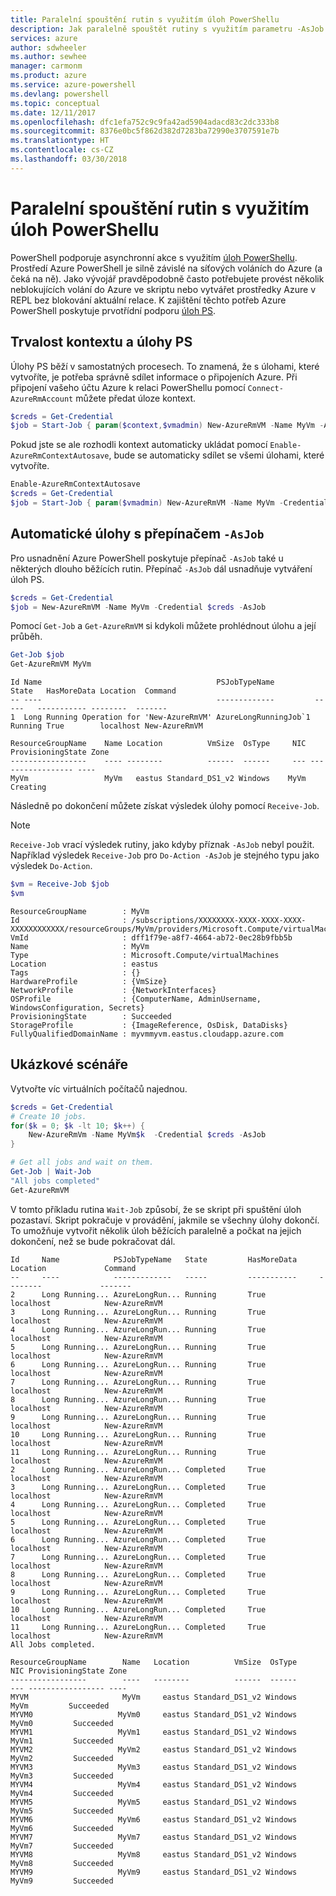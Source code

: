```yaml
---
title: Paralelní spouštění rutin s využitím úloh PowerShellu
description: Jak paralelně spouštět rutiny s využitím parametru -AsJob
services: azure
author: sdwheeler
ms.author: sewhee
manager: carmonm
ms.product: azure
ms.service: azure-powershell
ms.devlang: powershell
ms.topic: conceptual
ms.date: 12/11/2017
ms.openlocfilehash: dfc1efa752c9c9fa42ad5904adacd83c2dc333b8
ms.sourcegitcommit: 8376e0bc5f862d382d7283ba72990e3707591e7b
ms.translationtype: HT
ms.contentlocale: cs-CZ
ms.lasthandoff: 03/30/2018
---
```

# <a name="running-cmdlets-in-parallel-using-powershell-jobs"></a>Paralelní spouštění rutin s využitím úloh PowerShellu

PowerShell podporuje asynchronní akce s využitím [úloh PowerShellu](/powershell/module/microsoft.powershell.core/about/about_jobs).
Prostředí Azure PowerShell je silně závislé na síťových voláních do Azure (a čeká na ně). Jako vývojář pravděpodobně často potřebujete provést několik neblokujících volání do Azure ve skriptu nebo vytvářet prostředky Azure v REPL bez blokování aktuální relace. K zajištění těchto potřeb Azure PowerShell poskytuje prvotřídní podporu [úloh PS](/powershell/module/microsoft.powershell.core/about/about_jobs).

## <a name="context-persistence-and-psjobs"></a>Trvalost kontextu a úlohy PS

Úlohy PS běží v samostatných procesech. To znamená, že s úlohami, které vytvoříte, je potřeba správně sdílet informace o připojeních Azure. Při připojení vašeho účtu Azure k relaci PowerShellu pomocí `Connect-AzureRmAccount` můžete předat úloze kontext.

```powershell
$creds = Get-Credential
$job = Start-Job { param($context,$vmadmin) New-AzureRmVM -Name MyVm -AzureRmContext $context -Credential $vmadmin} -Arguments (Get-AzureRmContext),$creds
```

Pokud jste se ale rozhodli kontext automaticky ukládat pomocí `Enable-AzureRmContextAutosave`, bude se automaticky sdílet se všemi úlohami, které vytvoříte.

```powershell
Enable-AzureRmContextAutosave
$creds = Get-Credential
$job = Start-Job { param($vmadmin) New-AzureRmVM -Name MyVm -Credential $vmadmin} -Arguments $creds
```

## <a name="automatic-jobs-with--asjob"></a>Automatické úlohy s přepínačem `-AsJob`

Pro usnadnění Azure PowerShell poskytuje přepínač `-AsJob` také u některých dlouho běžících rutin.
Přepínač `-AsJob` dál usnadňuje vytváření úloh PS.

```powershell
$creds = Get-Credential
$job = New-AzureRmVM -Name MyVm -Credential $creds -AsJob
```

Pomocí `Get-Job` a `Get-AzureRmVM` si kdykoli můžete prohlédnout úlohu a její průběh.

```powershell
Get-Job $job
Get-AzureRmVM MyVm
```

```Output
Id Name                                       PSJobTypeName         State   HasMoreData Location  Command
-- ----                                       -------------         -----   ----------- --------  -------
1  Long Running Operation for 'New-AzureRmVM' AzureLongRunningJob`1 Running True        localhost New-AzureRmVM

ResourceGroupName    Name Location          VmSize  OsType     NIC ProvisioningState Zone
-----------------    ---- --------          ------  ------     --- ----------------- ----
MyVm                 MyVm   eastus Standard_DS1_v2 Windows    MyVm          Creating
```

Následně po dokončení můžete získat výsledek úlohy pomocí `Receive-Job`.

> [!NOTE]
> `Receive-Job` vrací výsledek rutiny, jako kdyby příznak `-AsJob` nebyl použit.
> Například výsledek `Receive-Job` pro `Do-Action -AsJob` je stejného typu jako výsledek `Do-Action`.

```powershell
$vm = Receive-Job $job
$vm
```

```Output
ResourceGroupName        : MyVm
Id                       : /subscriptions/XXXXXXXX-XXXX-XXXX-XXXX-XXXXXXXXXXXX/resourceGroups/MyVm/providers/Microsoft.Compute/virtualMachines/MyVm
VmId                     : dff1f79e-a8f7-4664-ab72-0ec28b9fbb5b
Name                     : MyVm
Type                     : Microsoft.Compute/virtualMachines
Location                 : eastus
Tags                     : {}
HardwareProfile          : {VmSize}
NetworkProfile           : {NetworkInterfaces}
OSProfile                : {ComputerName, AdminUsername, WindowsConfiguration, Secrets}
ProvisioningState        : Succeeded
StorageProfile           : {ImageReference, OsDisk, DataDisks}
FullyQualifiedDomainName : myvmmyvm.eastus.cloudapp.azure.com
```

## <a name="example-scenarios"></a>Ukázkové scénáře

Vytvořte víc virtuálních počítačů najednou.

```powershell
$creds = Get-Credential
# Create 10 jobs.
for($k = 0; $k -lt 10; $k++) {
    New-AzureRmVm -Name MyVm$k  -Credential $creds -AsJob
}

# Get all jobs and wait on them.
Get-Job | Wait-Job
"All jobs completed"
Get-AzureRmVM
```

V tomto příkladu rutina `Wait-Job` způsobí, že se skript při spuštění úloh pozastaví. Skript pokračuje v provádění, jakmile se všechny úlohy dokončí. To umožňuje vytvořit několik úloh běžících paralelně a počkat na jejich dokončení, než se bude pokračovat dál.

```Output
Id     Name            PSJobTypeName   State         HasMoreData     Location             Command
--     ----            -------------   -----         -----------     --------             -------
2      Long Running... AzureLongRun... Running       True            localhost            New-AzureRmVM
3      Long Running... AzureLongRun... Running       True            localhost            New-AzureRmVM
4      Long Running... AzureLongRun... Running       True            localhost            New-AzureRmVM
5      Long Running... AzureLongRun... Running       True            localhost            New-AzureRmVM
6      Long Running... AzureLongRun... Running       True            localhost            New-AzureRmVM
7      Long Running... AzureLongRun... Running       True            localhost            New-AzureRmVM
8      Long Running... AzureLongRun... Running       True            localhost            New-AzureRmVM
9      Long Running... AzureLongRun... Running       True            localhost            New-AzureRmVM
10     Long Running... AzureLongRun... Running       True            localhost            New-AzureRmVM
11     Long Running... AzureLongRun... Running       True            localhost            New-AzureRmVM
2      Long Running... AzureLongRun... Completed     True            localhost            New-AzureRmVM
3      Long Running... AzureLongRun... Completed     True            localhost            New-AzureRmVM
4      Long Running... AzureLongRun... Completed     True            localhost            New-AzureRmVM
5      Long Running... AzureLongRun... Completed     True            localhost            New-AzureRmVM
6      Long Running... AzureLongRun... Completed     True            localhost            New-AzureRmVM
7      Long Running... AzureLongRun... Completed     True            localhost            New-AzureRmVM
8      Long Running... AzureLongRun... Completed     True            localhost            New-AzureRmVM
9      Long Running... AzureLongRun... Completed     True            localhost            New-AzureRmVM
10     Long Running... AzureLongRun... Completed     True            localhost            New-AzureRmVM
11     Long Running... AzureLongRun... Completed     True            localhost            New-AzureRmVM
All Jobs completed.

ResourceGroupName        Name   Location          VmSize  OsType           NIC ProvisioningState Zone
-----------------        ----   --------          ------  ------           --- ----------------- ----
MYVM                     MyVm     eastus Standard_DS1_v2 Windows          MyVm         Succeeded
MYVM0                   MyVm0     eastus Standard_DS1_v2 Windows         MyVm0         Succeeded
MYVM1                   MyVm1     eastus Standard_DS1_v2 Windows         MyVm1         Succeeded
MYVM2                   MyVm2     eastus Standard_DS1_v2 Windows         MyVm2         Succeeded
MYVM3                   MyVm3     eastus Standard_DS1_v2 Windows         MyVm3         Succeeded
MYVM4                   MyVm4     eastus Standard_DS1_v2 Windows         MyVm4         Succeeded
MYVM5                   MyVm5     eastus Standard_DS1_v2 Windows         MyVm5         Succeeded
MYVM6                   MyVm6     eastus Standard_DS1_v2 Windows         MyVm6         Succeeded
MYVM7                   MyVm7     eastus Standard_DS1_v2 Windows         MyVm7         Succeeded
MYVM8                   MyVm8     eastus Standard_DS1_v2 Windows         MyVm8         Succeeded
MYVM9                   MyVm9     eastus Standard_DS1_v2 Windows         MyVm9         Succeeded
```
